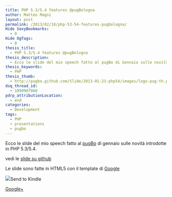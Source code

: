 ```yaml
---
title: PHP 5.3/5.4 features @pugBologna
author: Matteo Magni
layout: post
permalink: /2013/02/18/php-53-54-features-pugbologna/
Hide SexyBookmarks:
  - 0
Hide OgTags:
  - 0
thesis_title:
  - PHP 5.3/5.4 features @pugBologna
thesis_description:
  - Ecco le slide del mio speech fatto al pugBo di Gennaio sulle novità introdotte in PHP 5.3/5.4
thesis_keywords:
  - PHP
thesis_thumb:
  - http://pugbo.github.com/Slide/2013-01-23-php54/images/logo-pug-th.png
dsq_thread_id:
  - 1099907868
pdrp_attributionLocation:
  - end
categories:
  - Development
tags:
  - PHP
  - presentations
  - pugbo
---
```

Ecco le slide del mio speech fatto al [pugBo][1] di gennaio sulle novità introdotte in PHP 5.3/5.4.

  
  
vedi le [slide su github][2]

Le slide sono fatte in HTML5 con il template di [Google][3]

<div class='kindleWidget kindleLight' >
  <img src="http://magni.me/wp-content/plugins/send-to-kindle/media/white-15.png" /><span>Send to Kindle</span>
</div>

<a rel="author" href="https://plus.google.com/111433366670841346629?rel=author"  >Google+</a>

 [1]: http://bologna.grusp.org "Pug Bologna"
 [2]: http://matteomagni.net/presentation-pugbo-php54/
 [3]: http://code.google.com/p/html5slides/ "HTML5 google slide"